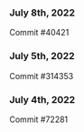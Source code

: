 ### July 8th, 2022

Commit #40421

### July 5th, 2022

Commit #314353


### July 4th, 2022

Commit #72281
